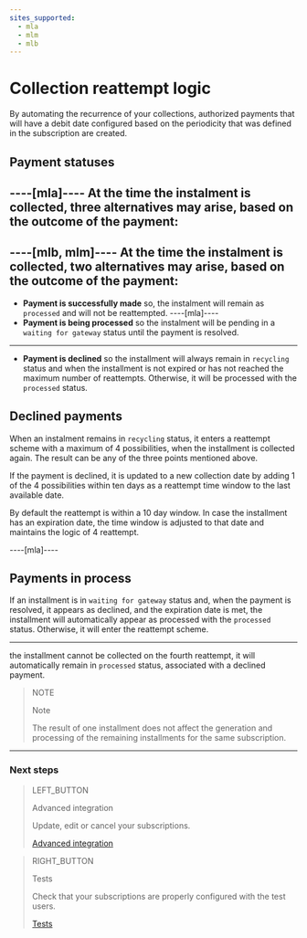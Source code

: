 ```yaml
---
sites_supported:
  - mla
  - mlm
  - mlb
---
```


# Collection reattempt logic

By automating the recurrence of your collections, authorized payments that will have a debit date configured based on the periodicity that was defined in the subscription are created.

## Payment statuses

----[mla]----
At the time the instalment is collected, three alternatives may arise, based on the outcome of the payment:
------------

----[mlb, mlm]----
At the time the instalment is collected, two alternatives may arise, based on the outcome of the payment:
------------

* __Payment is successfully made__ so, the instalment will remain as `processed` and will not be reattempted. 
----[mla]----
* __Payment is being processed__ so the instalment will be pending in a `waiting for gateway` status until the payment is resolved.
------------
* __Payment is declined__ so the installment will always remain in `recycling` status and when the installment is not expired or has not reached the maximum number of reattempts. Otherwise, it will be processed with the `processed` status.

## Declined payments

When an instalment remains in `recycling` status, it enters a reattempt scheme with a maximum of 4 possibilities, when the installment is collected again. The result can be any of the three points mentioned above. 

If the payment is declined, it is updated to a new collection date by adding 1 of the 4 possibilities within ten days as a reattempt time window to the last available date.

By default the reattempt is within a 10 day window. In case the installment has an expiration date, the time window is adjusted to that date and maintains the logic of 4 reattempt.

----[mla]----

## Payments in process

If an installment is in `waiting for gateway` status and, when the payment is resolved, it appears as declined, and the expiration date is met, the installment will automatically appear as processed with the `processed` status. Otherwise, it will enter the reattempt scheme.

------------

the installment cannot be collected on the fourth reattempt, it will automatically remain in `processed` status, associated with a declined payment.

> NOTE
> 
> Note
> 
> The result of one installment does not affect the generation and processing of the remaining installments for the same subscription.

------------
### Next steps

> LEFT_BUTTON
>
> Advanced integration
>
> Update, edit or cancel your subscriptions.
>
> [Advanced integration](https://www.mercadopago[FAKER][URL][DOMAIN]/developers/en/guides/online-payments/subscriptions/advanced-integration)

> RIGHT_BUTTON
>
> Tests
>
> Check that your subscriptions are properly configured with the test users. 
>
> [Tests](https://www.mercadopago[FAKER][URL][DOMAIN]/developers/en/guides/online-payments/subscriptions/testing)
